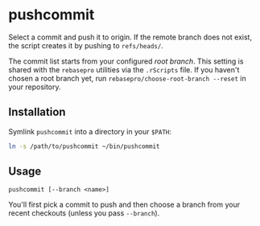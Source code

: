 # pushcommit

Select a commit and push it to origin. If the remote branch does not exist, the script creates it by pushing to `refs/heads/`.

The commit list starts from your configured *root branch*. This setting is shared with the
`rebasepro` utilities via the `.rScripts` file. If you haven't chosen a root branch yet,
run `rebasepro/choose-root-branch --reset` in your repository.

## Installation

Symlink `pushcommit` into a directory in your `$PATH`:

```bash
ln -s /path/to/pushcommit ~/bin/pushcommit
```

## Usage

```
pushcommit [--branch <name>]
```

You'll first pick a commit to push and then choose a branch from your recent checkouts (unless you pass `--branch`).
